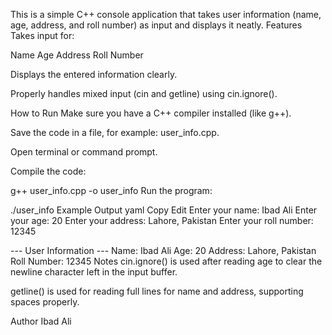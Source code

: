 This is a simple C++ console application that takes user information (name, age, address, and roll number) as input and displays it neatly.
Features
Takes input for:

Name
Age
Address
Roll Number

Displays the entered information clearly.

Properly handles mixed input (cin and getline) using cin.ignore().

How to Run
Make sure you have a C++ compiler installed (like g++).

Save the code in a file, for example: user_info.cpp.

Open terminal or command prompt.

Compile the code:

g++ user_info.cpp -o user_info
Run the program:

./user_info
Example Output
yaml
Copy
Edit
Enter your name: Ibad Ali
Enter your age: 20
Enter your address: Lahore, Pakistan
Enter your roll number: 12345

--- User Information ---
Name: Ibad Ali
Age: 20
Address: Lahore, Pakistan
Roll Number: 12345
Notes
cin.ignore() is used after reading age to clear the newline character left in the input buffer.

getline() is used for reading full lines for name and address, supporting spaces properly.

Author
Ibad Ali
